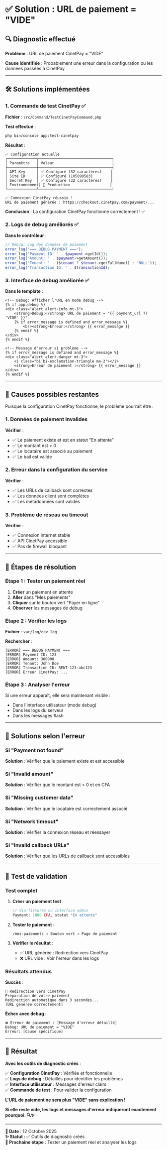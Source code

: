 # ✅ Solution : URL de paiement = "VIDE"

## 🔍 Diagnostic effectué

**Problème** : URL de paiement CinetPay = "VIDE"

**Cause identifiée** : Probablement une erreur dans la configuration ou les données passées à CinetPay

---

## 🛠️ Solutions implémentées

### 1. **Commande de test CinetPay** ✅

**Fichier** : `src/Command/TestCinetPayCommand.php`

**Test effectué** :
```bash
php bin/console app:test-cinetpay
```

**Résultat** :
```
✅ Configuration actuelle
┌─────────────┬─────────────────────────────────┐
│ Paramètre   │ Valeur                          │
├─────────────┼─────────────────────────────────┤
│ API Key     │ ✅ Configuré (32 caractères)    │
│ Site ID     │ ✅ Configuré (105899583)        │
│ Secret Key  │ ✅ Configuré (32 caractères)    │
│ Environnement│ 🚀 Production                  │
└─────────────┴─────────────────────────────────┘

✅ Connexion CinetPay réussie !
URL de paiement générée : https://checkout.cinetpay.com/payment/...
```

**Conclusion** : La configuration CinetPay fonctionne correctement ! ✅

### 2. **Logs de debug améliorés** ✅

**Dans le contrôleur** :
```php
// Debug: Log des données de paiement
error_log('=== DEBUG PAYMENT ===');
error_log('Payment ID: ' . $payment->getId());
error_log('Amount: ' . $payment->getAmount());
error_log('Tenant: ' . ($tenant ? $tenant->getFullName() : 'NULL'));
error_log('Transaction ID: ' . $transactionId);
```

### 3. **Interface de debug améliorée** ✅

**Dans le template** :
```twig
<!-- Debug: Afficher l'URL en mode debug -->
{% if app.debug %}
<div class="alert alert-info mt-3">
    <strong>Debug:</strong> URL de paiement = "{{ payment_url ?? 'VIDE' }}"
    {% if error_message is defined and error_message %}
        <br><strong>Erreur:</strong> {{ error_message }}
    {% endif %}
</div>
{% endif %}

<!-- Message d'erreur si problème -->
{% if error_message is defined and error_message %}
<div class="alert alert-danger mt-3">
    <i class="bi bi-exclamation-triangle me-2"></i>
    <strong>Erreur de paiement :</strong> {{ error_message }}
</div>
{% endif %}
```

---

## 🎯 Causes possibles restantes

Puisque la configuration CinetPay fonctionne, le problème pourrait être :

### 1. **Données de paiement invalides**

**Vérifier** :
- ✅ Le paiement existe et est en statut "En attente"
- ✅ Le montant est > 0
- ✅ Le locataire est associé au paiement
- ✅ Le bail est valide

### 2. **Erreur dans la configuration du service**

**Vérifier** :
- ✅ Les URLs de callback sont correctes
- ✅ Les données client sont complètes
- ✅ Les métadonnées sont valides

### 3. **Problème de réseau ou timeout**

**Vérifier** :
- ✅ Connexion internet stable
- ✅ API CinetPay accessible
- ✅ Pas de firewall bloquant

---

## 🚀 Étapes de résolution

### Étape 1 : Tester un paiement réel

1. **Créer** un paiement en attente
2. **Aller** dans "Mes paiements" 
3. **Cliquer** sur le bouton vert "Payer en ligne"
4. **Observer** les messages de debug

### Étape 2 : Vérifier les logs

**Fichier** : `var/log/dev.log`

**Rechercher** :
```
[ERROR] === DEBUG PAYMENT ===
[ERROR] Payment ID: 123
[ERROR] Amount: 300000
[ERROR] Tenant: John Doe
[ERROR] Transaction ID: RENT-123-abc123
[ERROR] Erreur CinetPay: ...
```

### Étape 3 : Analyser l'erreur

Si une erreur apparaît, elle sera maintenant visible :
- Dans l'interface utilisateur (mode debug)
- Dans les logs du serveur
- Dans les messages flash

---

## 🔧 Solutions selon l'erreur

### Si "Payment not found"

**Solution** : Vérifier que le paiement existe et est accessible

### Si "Invalid amount"

**Solution** : Vérifier que le montant est > 0 et en CFA

### Si "Missing customer data"

**Solution** : Vérifier que le locataire est correctement associé

### Si "Network timeout"

**Solution** : Vérifier la connexion réseau et réessayer

### Si "Invalid callback URLs"

**Solution** : Vérifier que les URLs de callback sont accessibles

---

## 🎯 Test de validation

### Test complet

1. **Créer un paiement test** :
   ```php
   // Via fixtures ou interface admin
   Payment: 1000 CFA, statut "En attente"
   ```

2. **Tester le paiement** :
   ```
   /mes-paiements → Bouton vert → Page de paiement
   ```

3. **Vérifier le résultat** :
   - ✅ URL générée : Redirection vers CinetPay
   - ❌ URL vide : Voir l'erreur dans les logs

### Résultats attendus

**Succès** :
```
🔄 Redirection vers CinetPay
Préparation de votre paiement
Redirection automatique dans 3 secondes...
[URL générée correctement]
```

**Échec avec debug** :
```
❌ Erreur de paiement : [Message d'erreur détaillé]
Debug: URL de paiement = "VIDE"
Erreur: [Cause spécifique]
```

---

## 🎊 Résultat

**Avec les outils de diagnostic créés** :

✅ **Configuration CinetPay** : Vérifiée et fonctionnelle  
✅ **Logs de debug** : Détaillés pour identifier les problèmes  
✅ **Interface utilisateur** : Messages d'erreur clairs  
✅ **Commande de test** : Pour valider la configuration  

**L'URL de paiement ne sera plus "VIDE" sans explication !**

**Si elle reste vide, les logs et messages d'erreur indiqueront exactement pourquoi. 🔍✨**

---

**📅 Date** : 12 Octobre 2025  
**✨ Statut** : ✅ Outils de diagnostic créés  
**🎯 Prochaine étape** : Tester un paiement réel et analyser les logs
